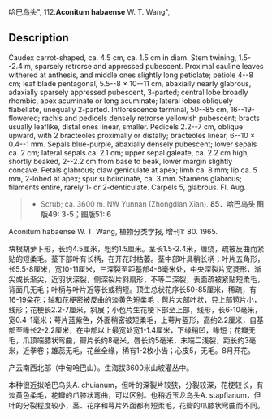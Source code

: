 哈巴乌头",
112.**Aconitum habaense** W. T. Wang",

## Description
Caudex carrot-shaped, ca. 4.5 cm, ca. 1.5 cm in diam. Stem twining, 1.5--2.4 m, sparsely retrorse and appressed pubescent. Proximal cauline leaves withered at anthesis, and middle ones slightly long petiolate; petiole 4--8 cm; leaf blade pentagonal, 5.5--8 × 10--11 cm, abaxially nearly glabrous, adaxially sparsely appressed pubescent, 3-parted; central lobe broadly rhombic, apex acuminate or long acuminate; lateral lobes obliquely flabellate, unequally 2-parted. Inflorescence terminal, 50--85 cm, 16--19-flowered; rachis and pedicels densely retrorse yellowish pubescent; bracts usually leaflike, distal ones linear, smaller. Pedicels 2.2--7 cm, oblique upward, with 2 bracteoles proximally or distally; bracteoles linear, 6--10 × 0.4--1 mm. Sepals blue-purple, abaxially densely pubescent; lower sepals ca. 2 cm; lateral sepals ca. 2.1 cm; upper sepal galeate, ca. 2.2 cm high, shortly beaked, 2--2.2 cm from base to beak, lower margin slightly concave. Petals glabrous; claw geniculate at apex; limb ca. 8 mm; lip ca. 5 mm, 2-lobed at apex; spur subcircinate, ca. 3 mm. Stamens glabrous; filaments entire, rarely 1- or 2-denticulate. Carpels 5, glabrous. Fl. Aug.

> * Scrub; ca. 3600 m. NW Yunnan (Zhongdian Xian).
**85．哈巴乌头 图版49: 3-5；图版51: 6**

Aconitum habaense W. T. Wang, 植物分类学报, 增刊1: 80. 1965.

块根胡萝卜形，长约4.5厘米，粗约1.5厘米。茎长1.5-2.4米，缠绕，疏被反曲而紧贴的短柔毛。茎下部叶有长柄，在开花时枯萎。茎中部叶具稍长柄；叶片五角形，长5.5-8厘米，宽10-11厘米，三深裂至距基部4-6毫米处，中央深裂片宽菱形，渐尖或长渐尖，近羽状深裂，侧深裂片斜扇形，不等二深裂，表面疏被紧贴短柔毛，背面几无毛；叶柄与叶片近等长或稍短。顶生总状花序长50-85厘米，稀疏，有16-19朵花；轴和花梗密被反曲的淡黄色短柔毛；苞片大部叶状，只上部苞片小，线形；花梗长2.2-7厘米，斜展；小苞片生花梗下部至上部，线形，长6-10毫米，宽0.4-1毫米；萼片蓝紫色，外面稍密被短柔毛，上萼片盔形，高约2.2厘米，自基部至喙长2-2.2厘米，在中部以上最宽处宽1-1.4厘米，下缘稍凹，喙短；花瓣无毛，爪顶端膝状弯曲，瓣片长约8毫米，唇长约5毫米，末端二浅裂，距长约3毫米，近拳卷；雄蕊无毛，花丝全缘，稀有1-2枚小齿；心皮5，无毛。8月开花。

产云南西北部（中甸哈巴山）。生海拔3600米山坡灌丛中。

本种很近拟哈巴乌头A. chuianum，但叶的深裂片较狭，分裂较深，花梗较长，有淡黄色柔毛，花瓣的爪膝状弯曲，可以区别。也稍近玉龙乌头A. stapfianum，但叶的分裂程度较小，茎、花序和萼片外面都有短柔毛，花瓣的爪膝状弯曲而不同。
